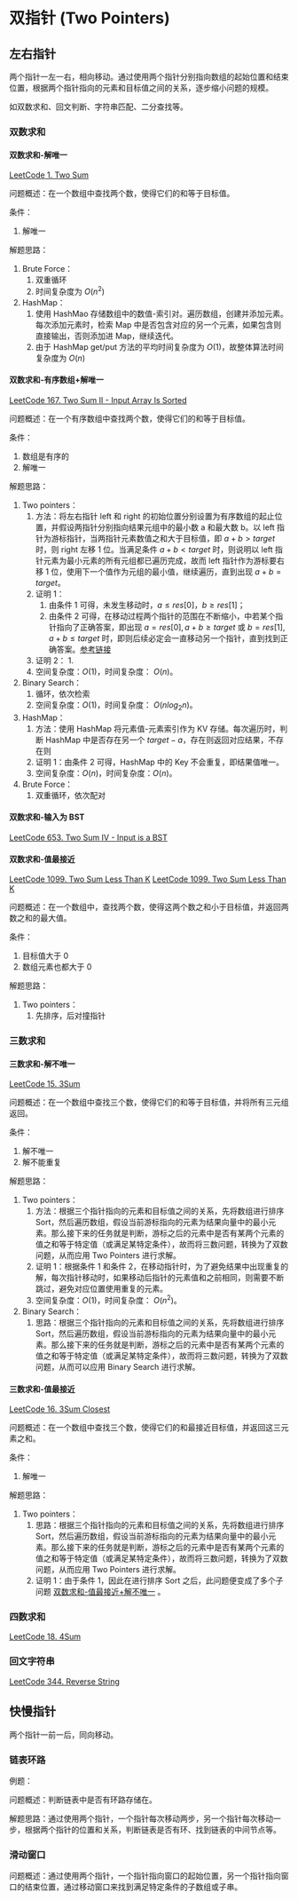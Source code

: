 # 双指针 (Two Pointers)


## 左右指针

两个指针一左一右，相向移动。通过使用两个指针分别指向数组的起始位置和结束位置，根据两个指针指向的元素和目标值之间的关系，逐步缩小问题的规模。

如双数求和、回文判断、字符串匹配、二分查找等。


### 双数求和

#### 双数求和-解唯一

[LeetCode 1. Two Sum](https://leetcode.com/problems/two-sum/)

问题概述：在一个数组中查找两个数，使得它们的和等于目标值。

条件：
1. 解唯一

解题思路：
1. Brute Force：
	1. 双重循环
	2. 时间复杂度为 $O(n^2)$
2. HashMap：
	1. 使用 HashMao 存储数组中的数值-索引对。遍历数组，创建并添加元素。每次添加元素时，检索 Map 中是否包含对应的另一个元素，如果包含则直接输出，否则添加进 Map，继续迭代。
	2. 由于 HashMap get/put 方法的平均时间复杂度为 $O(1)$，故整体算法时间复杂度为 $O(n)$

#### 双数求和-有序数组+解唯一

[LeetCode 167. Two Sum II - Input Array Is Sorted](https://leetcode.com/problems/two-sum-ii-input-array-is-sorted/)

问题概述：在一个有序数组中查找两个数，使得它们的和等于目标值。

条件： 
1. 数组是有序的
2. 解唯一

解题思路： 
1. Two pointers：
	1. 方法：将左右指针 left 和 right 的初始位置分别设置为有序数组的起止位置，并假设两指针分别指向结果元组中的最小数 a 和最大数 b。以 left 指针为游标指针，当两指针元素数值之和大于目标值，即 $a+b>target$ 时，则 right 左移 1 位。当满足条件  $a+b<target$ 时，则说明以 left 指针元素为最小元素的所有元组都已遍历完成，故而 left 指针作为游标要右移 1 位，使用下一个值作为元组的最小值，继续遍历，直到出现 $a+b=target$。
	2. 证明 1：
		1. 由条件 1 可得，未发生移动时，$a\leq res[0]$，$b\geq res[1]$；
		2. 由条件 2 可得，在移动过程两个指针的范围在不断缩小，中若某个指针指向了正确答案，即出现 $a=res[0], a+b\geq target$ 或 $b=res[1], a+b\leq target$ 时，即则后续必定会一直移动另一个指针，直到找到正确答案。[参考链接](https://blog.csdn.net/weixin_43445477/article/details/117561685)
	3. 证明 2：
		1. 
	4. 空间复杂度：$O(1)$，时间复杂度： $O(n)$。 
2. Binary Search：
	1. 循环，依次检索
	2. 空间复杂度：$O(1)$，时间复杂度： $O(nlog_{2}{n})$。 
3. HashMap：
	1. 方法：使用 HashMap 将元素值-元素索引作为 KV 存储。每次遍历时，判断 HashMap 中是否存在另一个 $target-a$，存在则返回对应结果，不存在则
	2. 证明 1：由条件 2 可得，HashMap 中的 Key 不会重复，即结果值唯一。
	3. 空间复杂度：$O(n)$，时间复杂度：$O(n)$。
4. Brute Force：
	1. 双重循环，依次配对


#### 双数求和-输入为 BST

[LeetCode 653. Two Sum IV - Input is a BST](https://leetcode.com/problems/two-sum-iv-input-is-a-bst/)


#### 双数求和-值最接近

[LeetCode 1099. Two Sum Less Than K](https://leetcode.com/problems/two-sum-less-than-k/)
[LeetCode 1099. Two Sum Less Than K](https://wentao-shao.gitbook.io/leetcode/two-pointers/1099.two-sum-less-than-k)

问题概述：在一个数组中，查找两个数，使得这两个数之和小于目标值，并返回两数之和的最大值。

条件：
1. 目标值大于 0
2. 数组元素也都大于 0

解题思路：
1. Two pointers：
	1. 先排序，后对撞指针

### 三数求和


#### 三数求和-解不唯一

[LeetCode 15. 3Sum](https://leetcode.com/problems/3sum/)

问题概述：在一个数组中查找三个数，使得它们的和等于目标值，并将所有三元组返回。

条件：
1. 解不唯一
2. 解不能重复

解题思路：
1. Two pointers：
	1. 方法：根据三个指针指向的元素和目标值之间的关系，先将数组进行排序 Sort，然后遍历数组，假设当前游标指向的元素为结果向量中的最小元素。那么接下来的任务就是判断，游标之后的元素中是否有某两个元素的值之和等于特定值（或满足某特定条件），故而将三数问题，转换为了双数问题，从而应用 Two Pointers 进行求解。
	2. 证明 1：根据条件 1 和条件 2，在移动指针时，为了避免结果中出现重复的解，每次指针移动时，如果移动后指针的元素值和之前相同，则需要不断跳过，避免对应位置使用重复的元素。
	3. 空间复杂度：$O(1)$，时间复杂度： $O(n^2)$。 
2. Binary Search：
	1. 思路：根据三个指针指向的元素和目标值之间的关系，先将数组进行排序 Sort，然后遍历数组，假设当前游标指向的元素为结果向量中的最小元素。那么接下来的任务就是判断，游标之后的元素中是否有某两个元素的值之和等于特定值（或满足某特定条件），故而将三数问题，转换为了双数问题，从而可以应用 Binary Search 进行求解。


#### 三数求和-值最接近

[LeetCode 16. 3Sum Closest](https://leetcode.com/problems/3sum-closest/)

问题概述：在一个数组中查找三个数，使得它们的和最接近目标值，并返回这三元素之和。

条件：
1. 解唯一

解题思路：
1. Two pointers：
	1. 思路：根据三个指针指向的元素和目标值之间的关系，先将数组进行排序 Sort，然后遍历数组，假设当前游标指向的元素为结果向量中的最小元素。那么接下来的任务就是判断，游标之后的元素中是否有某两个元素的值之和等于特定值（或满足某特定条件），故而将三数问题，转换为了双数问题，从而应用 Two Pointers 进行求解。
	2. 证明 1：由于条件 1，因此在进行排序 Sort 之后，此问题便变成了多个子问题 [双数求和-值最接近+解不唯一](learning/subjects/Computer/Data-Structures-and-Algorithm/Algorithms/Basic/双指针Two-Pointers.md#双数求和-值最接近+解不唯一) 。


### 四数求和

[LeetCode 18. 4Sum](https://leetcode.com/problems/4sum/)


### 回文字符串

[LeetCode 344. Reverse String](https://leetcode.com/problems/reverse-string/)


## 快慢指针

两个指针一前一后，同向移动。

### 链表环路

例题：

问题概述：判断链表中是否有环路存储在。

解题思路：通过使用两个指针，一个指针每次移动两步，另一个指针每次移动一步，根据两个指针的位置和关系，判断链表是否有环、找到链表的中间节点等。


### 滑动窗口

问题概述：通过使用两个指针，一个指针指向窗口的起始位置，另一个指针指向窗口的结束位置，通过移动窗口来找到满足特定条件的子数组或子串。


